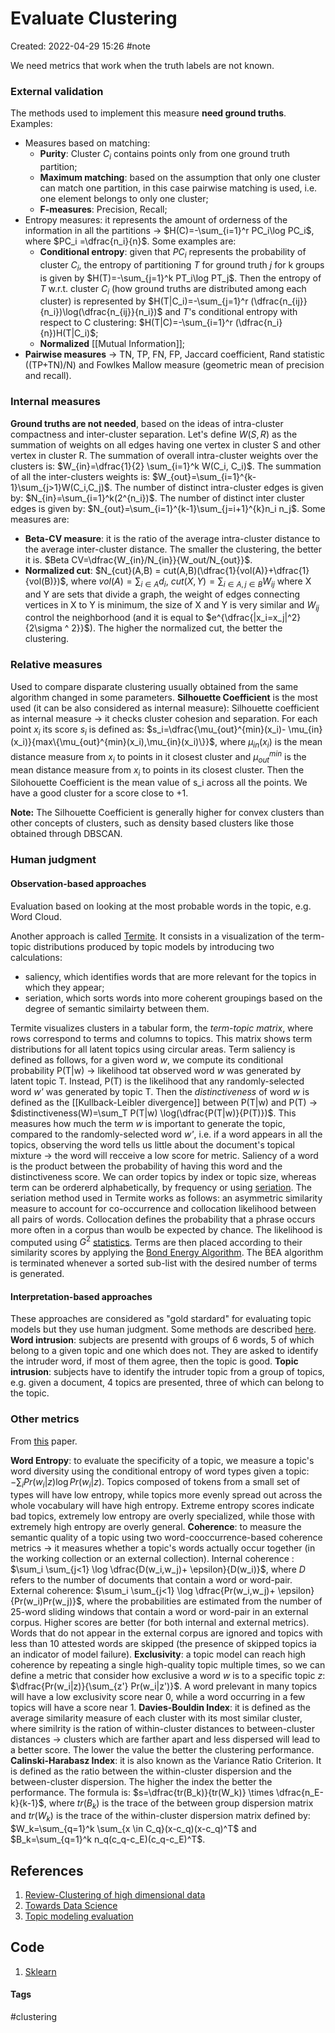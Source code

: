 # Evaluate Clustering
Created: 2022-04-29 15:26
#note

We need metrics that work when the truth labels are not known.


### External validation
The methods used to implement this measure **need ground truths**.
Examples:
- Measures based on matching:
	- **Purity**: Cluster $C_i$ contains points only from one ground truth partition;
	- **Maximum matching**: based on the assumption that only one cluster can match one partition, in this case pairwise matching is used, i.e. one element belongs to only one cluster;
	- **F-measures**: Precision, Recall;
- Entropy measures: it represents the amount of orderness of the information in all the partitions -> $H(C)=-\sum_{i=1}^r PC_i\log PC_i$, where $PC_i =\dfrac{n_i}{n}$. Some examples are:
	- **Conditional entropy**: given that $PC_i$ represents the probability of cluster $C_i$, the entropy of partitioning *T* for ground truth *j* for k groups is given by $H(T)=-\sum_{j=1}^k PT_i\log PT_j$. Then the entropy of *T* w.r.t. cluster $C_i$ (how ground truths are distributed among each cluster) is represented by $H(T|C_i)=-\sum_{j=1}^r (\dfrac{n_{ij}}{n_i})\log(\dfrac{n_{ij}}{n_i})$ and *T*'s conditional entropy with respect to C clustering: $H(T|C)=-\sum_{i=1}^r (\dfrac{n_i}{n})H(T|C_i)$;
	- **Normalized** [[Mutual Information]];
- **Pairwise measures** -> TN, TP, FN, FP, Jaccard coefficient, Rand statistic ((TP+TN)/N) and Fowlkes Mallow measure (geometric mean of precision and recall).

### Internal measures
**Ground truths are not needed**, based on the ideas of intra-cluster compactness and inter-cluster separation.
Let's define $W(S,R)$ as the summation of weights on all edges having one vertex in cluster S and other vertex in cluster R. 
The summation of overall intra-cluster weights over the clusters is: $W_{in}=\dfrac{1}{2} \sum_{i=1}^k W(C_i, C_i)$.
The summation of all the inter-clusters weights is: $W_{out}=\sum_{i=1}^{k-1}\sum_{j>1}W(C_i,C_j)$.
The number of distinct intra-cluster edges is given by: $N_{in}=\sum_{i=1}^k(2^{n_i})$.
The number of distinct inter cluster edges is given by: $N_{out}=\sum_{i=1}^{k-1}\sum_{j=i+1}^{k}n_i n_j$.
Some measures are:
- **Beta-CV measure**: it is the ratio of the average intra-cluster distance to the average inter-cluster distance. The smaller the clustering, the better it is. $Beta CV=\dfrac{W_{in}/N_{in}}{W_out/N_{out}}$.
- **Normalized cut**: $N_{cut}(A,B) = cut(A,B)(\dfrac{1}{vol(A)}+\dfrac{1}{vol(B)})$, where $vol(A)=\sum_{i \in A}d_i$, $cut(X,Y)=\sum_{i \in A, j \in B}W_{ij}$ where X and Y are sets that divide a graph, the weight of edges connecting vertices in X to Y is minimum, the size of X and Y is very similar and $W_{ij}$ control the neighborhood (and it is equal to $e^{\dfrac{|x_i=x_j|^2}{2\sigma ^ 2}}$). The higher the normalized cut, the better the clustering.

### Relative measures
Used to compare disparate clustering usually obtained from the same algorithm changed in some parameters.
**Silhouette Coefficient** is the most used (it can be also considered as internal measure):
Silhouette coefficient as internal measure -> it checks cluster cohesion and separation. For each point $x_i$ its score $s_i$ is defined as: $s_i=\dfrac{\mu_{out}^{min}(x_i)- \mu_{in}(x_i)}{max\{\mu_{out}^{min}(x_i),\mu_{in}(x_i)\}}$, where $\mu_{in}(x_i)$ is the mean distance measure from $x_i$ to points in it closest cluster and $\mu_{out}^{min}$ is the mean distance measure from $x_i$ to points in its closest cluster. Then the Silohouette Coefficient is the mean value of s_i across all the points. We have a good cluster for a score close to +1.

**Note:** The Silhouette Coefficient is generally higher for convex clusters than other concepts of clusters, such as density based clusters like those obtained through DBSCAN.

### Human judgment

#### Observation-based approaches
Evaluation based on looking at the most probable words in the topic, e.g. Word Cloud.

Another approach is called [Termite](https://dl.acm.org/doi/pdf/10.1145/2254556.2254572?casa_token=Bo48p5txDMoAAAAA:y0tJG8zNyQvIZhWviKLKfsRhs8rxVR-GEjxAKp_wzjT_X_YHqkgefcWL_CcEY_yeWhlocCuAMGSAXw). It consists in a visualization of the term-topic distributions produced by topic models by introducing two calculations:
- saliency, which identifies words that are more relevant for the topics in which they appear;
- seriation, which sorts words into more coherent groupings based on the degree of semantic similairty between them.

Termite visualizes clusters in a tabular form, the *term-topic matrix*, where rows correspond to terms and columns to topics. This matrix shows term distributions for all latent topics using circular areas.
Term saliency is defined as follows, for a given word *w*, we compute its conditional probability P(T|w) -> likelihood tat observed word *w* was generated by latent topic T. Instead, P(T) is the likelihood that any randomly-selected word *w'* was generated by topic T. Then the *distinctiveness* of word *w* is defined as the [[Kullback-Leibler divergence]] between P(T|w) and P(T) -> $distinctiveness(W)=\sum_T P(T|w) \log(\dfrac{P(T|w)}{P(T)})$. This measures how much the term *w* is important to generate the topic, compared to the randomly-selected word *w'*, i.e. if a word appears in all the topics, observing the word tells us little about the document's topical mixture -> the word will recceive a low score for metric.
Saliency of a word is the product between the probability of having this word and the distinctiveness score.
We can order topics by index or topic size, whereas term can be ordererd alphabetically, by frequency or using [seriation](http://www.atgc-montpellier.fr/permutmatrix/manual/SeriationCorps.htm). 
The seriation method used in Termite works as follows: an asymmetric similarity measure to account for co-occurrence and collocation likelihood between all pairs of words. Collocation defines the probability that a phrase occurs more often in a corpus than woulb be expected by chance. The likelihood is computed using $G^2$ [statistics](https://en.wikipedia.org/wiki/G-test). Terms are then placed according to their similarity scores by applying the [Bond Energy Algorithm](https://www.ques10.com/p/17611/bond-energy-algorithm-1/). The BEA algorithm is terminated whenever a sorted sub-list with the desired number of terms is generated.

#### Interpretation-based approaches
These approaches are considered as "gold stardard" for evaluating topic models but they use human judgment. Some methods are described [here](http://users.umiacs.umd.edu/~jbg/docs/nips2009-rtl.pdf).
**Word intrusion**: subjects are presentd with groups of 6 words, 5 of which belong to a given topic and one which does not. They are asked to identify the intruder word, if most of them agree, then the topic is good.
**Topic intrusion**: subjects have to identify the intruder topic from a group of topics, e.g. given a document, 4 topics are presented, three of which can belong to the topic.
### Other metrics
From [this](https://arxiv.org/pdf/2010.12626.pdf) paper.

**Word Entropy**: to evaluate the specificity of a topic, we measure a topic's word diversity using the conditional entropy of word types given a topic: $-\sum_i Pr(w_i|z)\log Pr(w_i|z)$. Topics composed of tokens from a small set of types will have low entropy, while topics more evenly spread out across the whole vocabulary will have high entropy. Extreme entropy scores indicate bad topics, extremely low entropy are overly specialized, while those with extremely high entropy are overly general.
**Coherence**: to measure the semantic quality of a topic using two word-cooccurrence-based coherence metrics -> it measures whether a topic's words actually occur together (in the working collection or an external collection). Internal coherence : $\sum_i \sum_{j<1} \log \dfrac{D(w_i,w_j)+ \epsilon}{D(w_i)}$, where *D* refers to the number of documents that contain a word or word-pair. External coherence: $\sum_i \sum_{j<1} \log \dfrac{Pr(w_i,w_j)+ \epsilon}{Pr(w_i)Pr(w_j)}$, where the probabilities are estimated from the number of 25-word sliding windows that contain a word or word-pair in an external corpus. Higher scores are better (for both internal and external metrics). Words that do not appear in the external corpus are ignored and topics with less than 10 attested words are skipped (the presence of skipped topics ia an indicator of model failure).
**Exclusivity**: a topic model can reach high coherence by repeating a single high-quality topic multiple times, so we can define a metric that consider how exclusive a word *w* is to a specific topic *z*: $\dfrac{Pr(w_i|z)}{\sum_{z'} Pr(w_i|z')}$. A word prelevant in many topics will have a low exclusivity score near 0, while a word occurring in a few topics will have a score near 1.
	**Davies-Bouldin Index**: it is defined as the average similarity measure of each cluster with its most similar cluster, where similrity is the ration of within-cluster distances to between-cluster distances -> clusters which are farther apart and less dispersed will lead to a better score. The lower the value the better the clustering performance.
**Calinski-Harabasz Index**: it is also known as the Variance Ratio Criterion. It is defined as the ratio between the within-cluster dispersion and the between-cluster dispersion. The higher the index the better the performance. The formula is: $s=\dfrac{tr(B_k)}{tr(W_k)} \times \dfrac{n_E-k}{k-1}$, where $tr(B_k)$ is the trace of the between group dispersion matrix and $tr(W_k)$ is the trace of the within-cluster dispersion matrix defined by: $W_k=\sum_{q=1}^k \sum_{x \in C_q}(x-c_q)(x-c_q)^T$ and $B_k=\sum_{q=1}^k n_q(c_q-c_E)(c_q-c_E)^T$.
## References
1. [Review-Clustering of high dimensional data](https://dl.acm.org/doi/pdf/10.1145/3132088)
2. [Towards Data Science](https://towardsdatascience.com/performance-metrics-in-machine-learning-part-3-clustering-d69550662dc6)
3. [Topic modeling evaluation](https://highdemandskills.com/topic-model-evaluation/)

## Code
1. [Sklearn](https://scikit-learn.org/stable/modules/clustering.html#clustering-performance-evaluation)

#### Tags
#clustering 